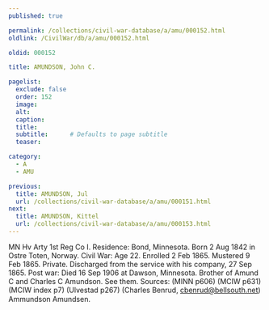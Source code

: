 ```yaml
---
published: true

permalink: /collections/civil-war-database/a/amu/000152.html
oldlink: /CivilWar/db/a/amu/000152.html

oldid: 000152

title: AMUNDSON, John C.

pagelist:
  exclude: false
  order: 152
  image: 
  alt:
  caption:
  title:
  subtitle:      # Defaults to page subtitle
  teaser:

category: 
  - A 
  - AMU

previous:
  title: AMUNDSON, Jul
  url: /collections/civil-war-database/a/amu/000151.html  
next:
  title: AMUNDSON, Kittel
  url: /collections/civil-war-database/a/amu/000153.html   
---
```

MN Hv Arty 1st Reg Co I. Residence: Bond, Minnesota. Born 2 Aug 1842 in Ostre Toten, Norway. Civil War: Age 22. Enrolled 2 Feb 1865. Mustered 9 Feb 1865. Private. Discharged from the service with his company, 27 Sep 1865. Post war: Died 16 Sep 1906 at Dawson, Minnesota. Brother of Amund C and Charles C Amundson. See them. Sources: (MINN p606) (MCIW p631) (MCIW index p7) (Ulvestad p267) (Charles Benrud, [cbenrud@bellsouth.net](mailto:cbenrud@bellsouth.net)) &#147;Ammundson&#148; &#147;Amundsen&#148;.